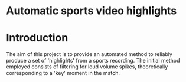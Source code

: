 # Automatic sports video highlights

# Introduction
The aim of this project is to provide an automated method to reliably produce a set of 'highlights' from a sports recording. The initial method employed consists of filtering for loud volume spikes, theoretically corresponding to a 'key' moment in the match.
